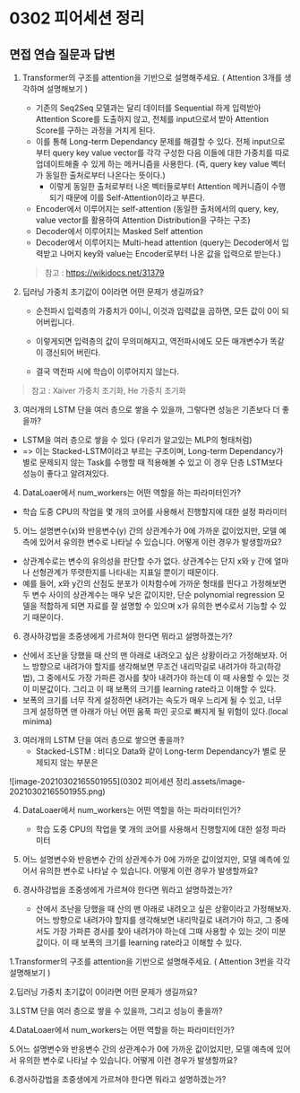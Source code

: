 # 0302 피어세션 정리



## 면접 연습 질문과 답변

1. Transformer의 구조를 attention을 기반으로 설명해주세요. ( Attention 3개를 생각하며 설명해보기 )

   - 기존의 Seq2Seq 모델과는 달리 데이터를 Sequential 하게 입력받아 Attention Score를 도출하지 않고, 전체를 input으로서 받아 Attention Score를 구하는 과정을 거치게 된다.
   - 이를 통해 Long-term Dependancy 문제를 해결할 수 있다. 전체 input으로부터 query key value vector를 각각 구성한 다음 이들에 대한 가중치를 따로 업데이트해줄 수 있게 하는 메커니즘을 사용한다. (즉, query key value 벡터가 동일한 출처로부터 나온다는 뜻이다.)
     - 이렇게 동일한 출처로부터 나온 벡터들로부터 Attention 메커니즘이 수행되기 때문에 이를 Self-Attention이라고 부른다.
   - Encoder에서 이루어지는 self-attention (동일한 출처에서의 query, key, value vector를 활용하여 Attention Distribution을 구하는 구조)
   - Decoder에서 이루어지는 Masked Self attention
   - Decoder에서 이루어지는 Multi-head attention (query는 Decoder에서 입력받고 나머지 key와 value는 Encoder로부터 나온 값을 입력으로 받는다.)

   

   > 참고  : https://wikidocs.net/31379



2. 딥러닝 가중치 초기값이 0이라면 어떤 문제가 생길까요?

   - 순전파시 입력층의 가중치가 0이니, 이것과 입력값을 곱하면, 모든 값이 0이 되어버립니다.
   - 이렇게되면 입력층의 값이 무의미해지고, 역전파시에도 모든 매개변수가 똑같이 갱신되어 버린다. 

   - 결국 역전파 시에 학습이 이루어지지 않는다.

> 참고 : Xaiver 가중치 초기화, He 가중치 초기화



3. 여러개의 LSTM 단을 여러 층으로 쌓을 수 있을까, 그렇다면 성능은 기존보다 더 좋을까?
- LSTM을 여러 층으로 쌓을 수 있다 (우리가 알고있는 MLP의 형태처럼) 
- => 이는 Stacked-LSTM이라고 부르는 구조이며, Long-term Dependancy가 별로 문제되지 않는 Task를 수행할 때 적용해볼 수 있고 이 경우 단층 LSTM보다 성능이 좋다고 알려져있다.



4. DataLoaer에서 num_workers는 어떤 역할을 하는 파라미터인가?

- 학습 도중 CPU의 작업을 몇 개의 코어를 사용해서 진행할지에 대한 설정 파라미터



5. 어느 설명변수(x)와 반응변수(y) 간의 상관계수가 0에 가까운 값이었지만, 모델 예측에 있어서 유의한 변수로 나타날 수 있습니다. 어떻게 이런 경우가 발생할까요?

- 상관계수로는 변수의 유의성을 판단할 수가 없다. 상관계수는 단지 x와 y 간에 얼마나 선형관계가 뚜렷한지를 나타내는 지표일 뿐이기 때문이다.
- 예를 들어, x와 y간의 산점도 분포가 이차함수에 가까운 형태를 띈다고 가정해보면 두 변수 사이의 상관계수는 매우 낮은 값이지만, 단순 polynomial regression 모델을 적합하게 되면 자료를 잘 설명할 수 있으며 x가 유의한 변수로서 기능할 수 있기 때문이다.



6. 경사하강법을 초중생에게 가르쳐야 한다면 뭐라고 설명하겠는가?

- 산에서 조난을 당했을 때 산의 맨 아래로 내려오고 싶은 상황이라고 가정해보자. 어느 방향으로 내려가야 할지를 생각해보면 무조건 내리막길로 내려가야 하고(하강법), 그 중에서도 가장 가파른 경사를 찾아 내려가야 하는데 이 때 사용할 수 있는 것이 미분값이다.  그리고 이 때 보폭의 크기를 learning rate라고 이해할 수 있다.
- 보폭의 크기를 너무 작게 설정하면 내려가는 속도가 매우 느리게 될 수 있고, 너무 크게 설정하면 맨 아래가 아닌 어떤 움푹 파인 곳으로 빠지게 될 위험이 있다.(local minima)



3. 여러개의 LSTM 단을 여러 층으로 쌓으면 좋을까?
   - Stacked-LSTM : 비디오 Data와 같이 Long-term Dependancy가 별로 문제되지 않는 부분은 

![image-20210302165501955](0302 피어세션 정리.assets/image-20210302165501955.png)

4. DataLoaer에서 num_workers는 어떤 역할을 하는 파라미터인가?
   - 학습 도중 CPU의 작업을 몇 개의 코어를 사용해서 진행할지에 대한 설정 파라미터



5. 어느 설명변수와 반응변수 간의 상관계수가 0에 가까운 값이었지만, 모델 예측에 있어서 유의한 변수로 나타날 수 있습니다. 어떻게 이런 경우가 발생할까요?



6. 경사하강법을 초중생에게 가르쳐야 한다면 뭐라고 설명하겠는가?

   - 산에서 조난을 당했을 때 산의 맨 아래로 내려오고 싶은 상황이라고 가정해보자.  어느 방향으로 내려가야 할지를 생각해보면 내리막길로 내려가야 하고, 그 중에서도 가장 가파른 경사를 찾아 내려가야 하는데 그때 사용할 수 있는 것이 미분값이다.  이 때 보폭의 크기를 learning rate라고 이해할 수 있다.

   

1.Transformer의 구조를 attention을 기반으로 설명해주세요. ( Attention 3번을 각각 설명해보기 )

2.딥러닝 가중치 초기값이 0이라면 어떤 문제가 생길까요?

3.LSTM 단을 여러 층으로 쌓을 수 있을까, 그리고 성능이 좋을까?

4.DataLoaer에서 num_workers는 어떤 역할을 하는 파라미터인가?

5.어느 설명변수와 반응변수 간의 상관계수가 0에 가까운 값이었지만, 모델 예측에 있어서 유의한 변수로 나타날 수 있습니다. 어떻게 이런 경우가 발생할까요?

6.경사하강법을 초중생에게 가르쳐야 한다면 뭐라고 설명하겠는가?